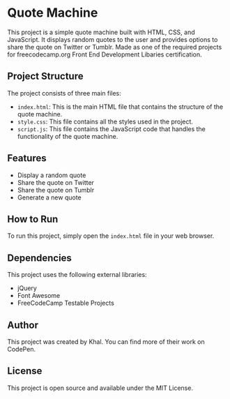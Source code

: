 # Quote Machine

This project is a simple quote machine built with HTML, CSS, and JavaScript. It displays random quotes to the user and provides options to share the quote on Twitter or Tumblr. Made as one of the required projects for freecodecamp.org Front End Development Libaries certification.

## Project Structure

The project consists of three main files:

- `index.html`: This is the main HTML file that contains the structure of the quote machine.
- `style.css`: This file contains all the styles used in the project.
- `script.js`: This file contains the JavaScript code that handles the functionality of the quote machine.

## Features

- Display a random quote
- Share the quote on Twitter
- Share the quote on Tumblr
- Generate a new quote

## How to Run

To run this project, simply open the `index.html` file in your web browser.

## Dependencies

This project uses the following external libraries:

- jQuery
- Font Awesome
- FreeCodeCamp Testable Projects

## Author

This project was created by Khal. You can find more of their work on CodePen.

## License

This project is open source and available under the MIT License.
